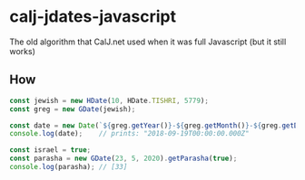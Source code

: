 # calj-jdates-javascript
The old algorithm that CalJ.net used when it was full Javascript (but it still works)

## How
~~~~javascript
const jewish = new HDate(10, HDate.TISHRI, 5779);
const greg = new GDate(jewish);

const date = new Date(`${greg.getYear()}-${greg.getMonth()}-${greg.getDay()}T00:00:00Z`);
console.log(date);    // prints: "2018-09-19T00:00:00.000Z"

const israel = true;
const parasha = new GDate(23, 5, 2020).getParasha(true);
console.log(parasha); // [33]
~~~~
